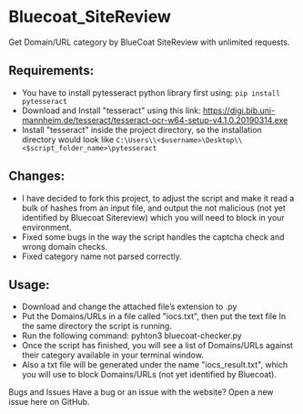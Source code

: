 # Bluecoat_SiteReview
Get Domain/URL category by BlueCoat SiteReview with unlimited requests.

## Requirements:
-	You have to install pytesseract python library first using:	 ```pip install pytesseract```
-	Download and Install "tesseract" using this link: https://digi.bib.uni-mannheim.de/tesseract/tesseract-ocr-w64-setup-v4.1.0.20190314.exe 
-	Install "tesseract" inside the project directory, so the installation directory would look like ```C:\Users\\<$username>\Desktop\\<$script_folder_name>\pytesseract```

## Changes:
- I have decided to fork this project, to adjust the script and make it read a bulk of hashes from an input file, and output the not malicious (not yet identified by Bluecoat Sitereview) which you will need to block in your environment.
- Fixed some bugs in the way the script handles the captcha check and wrong domain checks.
- Fixed category name not parsed correctly.

## Usage:
-	Download and change the attached file’s extension to .py
-	Put the Domains/URLs in a file called "iocs.txt", then put the text file In the same directory the script is running.
-	Run the following command: pyhton3 bluecoat-checker.py
-	Once the script has finished, you will see a list of Domains/URLs against their category available in your terminal window.
-	Also a txt file will be generated under the name "iocs_result.txt", which you will use to block Domains/URLs (not yet identified by Bluecoat).

Bugs and Issues
Have a bug or an issue with the website? Open a new issue here on GitHub.
